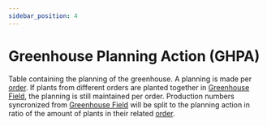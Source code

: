 ```yaml
---
sidebar_position: 4
---
```

# Greenhouse Planning Action (GHPA)

Table containing the planning of the greenhouse. A planning is made per [order](../../Tissue_Culture/Order.md). If plants from different orders are planted together in [Greenhouse Field](Greenhouse_Field.md), the planning is still maintained per order. Production numbers syncronized from [Greenhouse Field](Greenhouse_Field.md) will be split to the planning action in ratio of the amount of plants in their related [order](../../Tissue_Culture/Order.md).